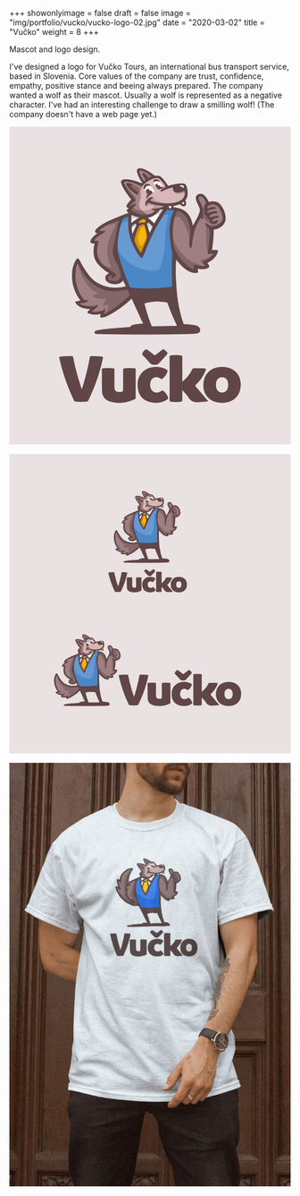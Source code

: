 +++
showonlyimage = false
draft = false
image = "img/portfolio/vucko/vucko-logo-02.jpg"
date = "2020-03-02"
title = "Vučko"
weight = 8
+++

Mascot and logo design.

<!--more-->

I've designed a logo for Vučko Tours, an international bus transport service, based in Slovenia. Core values of the company are trust, confidence, empathy, positive stance and beeing always prepared. The company wanted a wolf as their mascot. Usually a wolf is represented as a negative character. I've had an interesting challenge to draw a smilling wolf! (The company doesn't have a web page yet.)

![Vucko](/img/portfolio/vucko/vucko-logo-02.jpg)

![Vucko](/img/portfolio/vucko/vucko-logo-04.jpg)

![Vucko](/img/portfolio/vucko/vucko-logo-05.jpg)